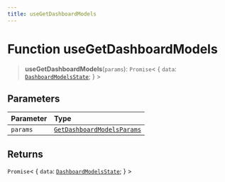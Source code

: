 ```yaml
---
title: useGetDashboardModels
---
```


# Function useGetDashboardModels

> **useGetDashboardModels**(`params`): `Promise`\< \{
  `data`: [`DashboardModelsState`](../../sdk-ui/type-aliases/type-alias.DashboardModelsState.md);
 } \>

## Parameters

| Parameter | Type |
| :------ | :------ |
| `params` | [`GetDashboardModelsParams`](../interfaces/interface.GetDashboardModelsParams.md) |

## Returns

`Promise`\< \{
  `data`: [`DashboardModelsState`](../../sdk-ui/type-aliases/type-alias.DashboardModelsState.md);
 } \>
